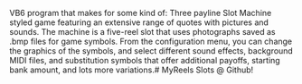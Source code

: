 VB6 program that makes for some kind of:
Three payline Slot Machine styled game featuring an extensive range of quotes with pictures and sounds. The machine is a five-reel slot that uses photographs saved as .bmp files for game symbols. From the configuration menu, you can change the graphics of the symbols, and select different sound effects, background MIDI files, and substitution symbols that offer additional payoffs, starting bank amount, and lots more variations.# MyReels
Slots @ Github!
